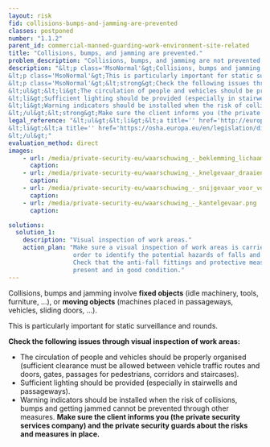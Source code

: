 ```yaml
---
layout: risk
fid: collisions-bumps-and-jamming-are-prevented
classes: postponed
number: "1.1.2"
parent_id: commercial-manned-guarding-work-environment-site-related
title: "Collisions, bumps, and jamming are prevented."
problem_description: "Collisions, bumps, and jamming are not prevented."
description: "&lt;p class='MsoNormal'&gt;Collisions, bumps and jamming involve &lt;strong&gt;fixed objects&lt;/strong&gt; (idle machinery, tools, furniture, ...), or &lt;strong&gt;moving objects&lt;/strong&gt; (machines placed in passageways, vehicles, sliding doors, ...).&lt;/p&gt;&amp;#13;
&lt;p class='MsoNormal'&gt;This is particularly important for static surveillance and rounds.&lt;/p&gt;&amp;#13;
&lt;p class='MsoNormal'&gt;&lt;strong&gt;Check the following issues through visual inspection of work areas:&lt;/strong&gt;&lt;/p&gt;&amp;#13;
&lt;ul&gt;&lt;li&gt;The circulation of people and vehicles should be properly organised (sufficient clearance must be allowed between vehicle traffic routes and doors, gates, passages for pedestrians, corridors and staircases).&lt;/li&gt;&amp;#13;
&lt;li&gt;Sufficient lighting should be provided (especially in stairwells and passageways).&lt;/li&gt;&amp;#13;
&lt;li&gt;Warning indicators should be installed when the risk of collisions, bumps and getting jammed cannot be prevented through other measures.&lt;/li&gt;&amp;#13;
&lt;/ul&gt;&lt;strong&gt;Make sure the client informs you (the private security services company) and the private security guards about the risks and measures in place.&lt;/strong&gt;"
legal_reference: "&lt;ul&gt;&lt;li&gt;&lt;a title='' href='http://europa.eu/legislation_summaries/employment_and_social_policy/health_hygiene_safety_at_work/c11113_en.htm' rel='nofollow' target='_blank'&gt;89/391/CEE Implementing measures to improve the health and safety of workers (framework directive).&lt;/a&gt;&lt;/li&gt;&amp;#13;
&lt;li&gt;&lt;a title='' href='https://osha.europa.eu/en/legislation/directives/workplaces-equipment-signs-personal-protective-equipment/osh-directives/2' rel='nofollow' target='_blank'&gt;89/654/EEC Directive on the minimum safety and health requirements for the workplace&lt;/a&gt;.&lt;/li&gt;&amp;#13;
&lt;/ul&gt;"
evaluation_method: direct
images:
    - url: /media/private-security-eu/waarschuwing_-_beklemming_lichaam.png
      caption: 
    - url: /media/private-security-eu/waarschuwing_-_knelgevaar_draaiend.png
      caption: 
    - url: /media/private-security-eu/waarschuwing_-_snijgevaar_voor_voet.png
      caption: 
    - url: /media/private-security-eu/waarschuwing_-_kantelgevaar.png
      caption: 

solutions:
  solution_1:
    description: "Visual inspection of work areas."
    action_plan: "Make sure a visual inspection of work areas is carried out in
                  order to identify the potential hazards of falls and slips.
                  Check that the anti-fall fittings and protective measures are
                  present and in good condition."
---
```

Collisions, bumps and jamming involve **fixed objects** (idle machinery,
tools, furniture, ...), or **moving objects** (machines placed in passageways,
vehicles, sliding doors, ...).

This is particularly important for static surveillance and rounds.

**Check the following issues through visual inspection of work areas:**

  * The circulation of people and vehicles should be properly organised (sufficient clearance must be allowed between vehicle traffic routes and doors, gates, passages for pedestrians, corridors and staircases).
  * Sufficient lighting should be provided (especially in stairwells and passageways).
  * Warning indicators should be installed when the risk of collisions, bumps and getting jammed cannot be prevented through other measures.
**Make sure the client informs you (the private security services company) and the private security guards about the risks and measures in place.**



